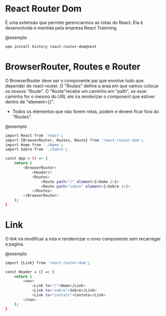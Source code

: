 # React Router Dom #

É uma extensão que permite gerenciarmos as rotas do React. Ela é desenvolvida e mantida pela empresa React Trainning.

@exemplo
```bash
npm install history react-router-dom@next
```
# BrowserRouter, Routes e Router #

O BrowserRouter deve ser o componente pai que envolve tudo que depender do react-router. O "Routes" define a area em que vamos colocar os nossos "Route". O "Route"recebe um caminho em "path", se esse caminho for o mesmo do URL ele ira renderizar o component que estiver dentro de "element={}".

* Todos os elementos que não forem rotas, podem e devem ficar fora do "Routes".

@exemplo
```bash
import React from 'react';
import {BrowserRouter, Routes, Route} from 'react-router-dom';
import Home from './Home';
import Sobre from './Sobre';

const App = () => {
    return (
        <BrowserRouter>
            <Header/>
            <Routes>
                <Route path="/" element={<Home />}>
                <Route path="sobre" element={<Sobre />}>
            </Routes>
        </BrowserRouter>
    );
}
```
# Link #

O link ira  modificar a rota e rendenrizar o novo componente sem recarregar a pagina.

@exemplo
```bash
import {Link} from 'react-router-dom';

const Header = () => {
    return (
        <nav>
            <Link to="/">Home</Link>
            <Link to="sobre">Sobre</Link>
            <Link to="contato">Contato</Link>
        </nav>
    );
}
```